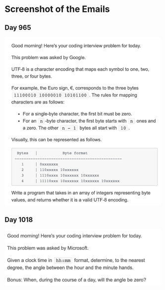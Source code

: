 # Screenshot of the Emails

## Day 965

![](./screens/965.png)

## Day 1018

![](./screens/1018.png)
